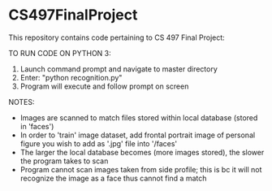 # CS497FinalProject
This repository contains code pertaining to CS 497 Final Project:

TO RUN CODE ON PYTHON 3:
1. Launch command prompt and navigate to master directory
2. Enter: "python recognition.py"
3. Program will execute and follow prompt on screen

NOTES:
- Images are scanned to match files stored within local database (stored in 'faces')
- In order to 'train' image dataset, add frontal portrait image of personal figure you wish to add as '.jpg' file into '/faces'
- The larger the local database becomes (more images stored), the slower the program takes to scan
- Program cannot scan images taken from side profile; this is bc it will not recognize the image as a face thus cannot find a match
